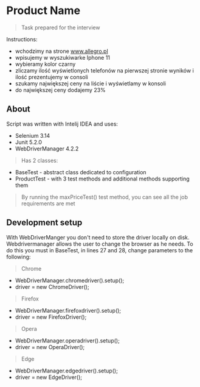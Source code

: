 # Product Name
> Task prepared for the interview

Instructions:
* wchodzimy na strone www.allegro.pl
* wpisujemy w wyszukiwarke Iphone 11
* wybieramy kolor czarny
* zliczamy ilość wyświetlonych telefonów na pierwszej stronie wyników i ilość prezentujemy w consoli
* szukamy największej ceny na liście i wyświetlamy w konsoli
* do największej ceny dodajemy 23% 

## About
Script was written with Intelij IDEA and uses:
* Selenium 3.14
* Junit 5.2.0
* WebDriverManager 4.2.2
> Has 2 classes:
* BaseTest - abstract class dedicated to configuration
* ProductTest - with 3 test methods and additional methods supporting them

> By running the maxPriceTest() test method, you can see all the job requirements are met

## Development setup

With WebDriverManger you don't need to store the driver locally on disk. Webdrivermanager allows the user to change the browser as he needs. To do this you must in BaseTest, in lines 27 and 28, change parameters to the following:
> Chrome
- WebDriverManager.chromedriver().setup();
- driver = new ChromeDriver();
> Firefox
- WebDriverManager.firefoxdriver().setup();
- driver = new FirefoxDriver();
> Opera
- WebDriverManager.operadriver().setup();
- driver = new OperaDriver();
> Edge
- WebDriverManager.edgedriver().setup();
- driver = new EdgeDriver();
